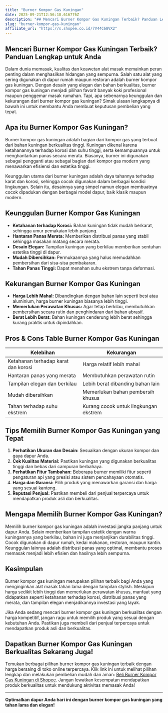 ```yaml
---
title: "Burner Kompor Gas Kuningan"
date: 2025-09-21T12:56:18.616776Z
description: "## Mencari Burner Kompor Gas Kuningan Terbaik? Panduan Lengkap untuk Anda..."
slug: "burner-kompor-gas-kuningan"
affiliate_url: "https://s.shopee.co.id/7V44C68VX2"
---
```

## Mencari Burner Kompor Gas Kuningan Terbaik? Panduan Lengkap untuk Anda

Dalam dunia memasak, kualitas dan keawetan alat masak memainkan peran penting dalam menghasilkan hidangan yang sempurna. Salah satu alat yang sering digunakan di dapur rumah maupun restoran adalah burner kompor gas kuningan. Dengan desain yang elegan dan bahan berkualitas, burner kompor gas kuningan menjadi pilihan favorit banyak koki profesional maupun penggemar masak rumahan. Tapi, apa sebenarnya keunggulan dan kekurangan dari burner kompor gas kuningan? Simak ulasan lengkapnya di bawah ini untuk membantu Anda membuat keputusan pembelian yang tepat.

## Apa itu Burner Kompor Gas Kuningan?

Burner kompor gas kuningan adalah bagian dari kompor gas yang terbuat dari bahan kuningan berkualitas tinggi. Kuningan dikenal karena ketahanannya terhadap korosi dan suhu tinggi, serta kemampuannya untuk menghantarkan panas secara merata. Biasanya, burner ini digunakan sebagai pengganti atau sebagai bagian dari kompor gas modern yang menawarkan efisiensi dan estetika tinggi.

Keunggulan utama dari burner kuningan adalah daya tahannya terhadap karat dan korosi, sehingga cocok digunakan dalam berbagai kondisi lingkungan. Selain itu, desainnya yang simpel namun elegan membuatnya cocok dipadukan dengan berbagai model dapur, baik klasik maupun modern.

## Keunggulan Burner Kompor Gas Kuningan

- **Ketahanan terhadap Korosi:** Bahan kuningan tidak mudah berkarat, sehingga umur pemakaian lebih panjang.
- **Hantaran Panas Merata:** Memberikan distribusi panas yang stabil sehingga masakan matang secara merata.
- **Desain Elegan:** Tampilan kuningan yang berkilau memberikan sentuhan estetika tinggi di dapur.
- **Mudah Dibersihkan:** Permukaannya yang halus memudahkan pembersihan dari sisa-sisa pembakaran.
- **Tahan Panas Tinggi:** Dapat menahan suhu ekstrem tanpa deformasi.

## Kekurangan Burner Kompor Gas Kuningan

- **Harga Lebih Mahal:** Dibandingkan dengan bahan lain seperti besi atau aluminium, harga burner kuningan biasanya lebih tinggi.
- **Memerlukan Perawatan Khusus:** Agar tetap berkilau, membutuhkan pembersihan secara rutin dan penghindaran dari bahan abrasif.
- **Berat Lebih Berat:** Bahan kuningan cenderung lebih berat sehingga kurang praktis untuk dipindahkan.

## Pros & Cons Table Burner Kompor Gas Kuningan

| Kelebihan                               | Kekurangan                                |
|------------------------------------------|-------------------------------------------|
| Ketahanan terhadap karat dan korosi     | Harga relatif lebih mahal               |
| Hantaran panas yang merata              | Membutuhkan perawatan rutin             |
| Tampilan elegan dan berkilau             | Lebih berat dibanding bahan lain       |
| Mudah dibersihkan                       | Memerlukan bahan pembersih khusus      |
| Tahan terhadap suhu ekstrem             | Kurang cocok untuk lingkungan ekstrem   |

## Tips Memilih Burner Kompor Gas Kuningan yang Tepat

1. **Perhatikan Ukuran dan Desain:** Sesuaikan dengan ukuran kompor dan gaya dapur Anda.
2. **Cek Kualitas Material:** Pastikan kuningan yang digunakan berkualitas tinggi dan bebas dari campuran berbahaya.
3. **Perhatikan Fitur Tambahan:** Beberapa burner memiliki fitur seperti pengaturan api yang presisi atau sistem pencahayaan otomatis.
4. **Harga dan Garansi:** Pilih produk yang menawarkan garansi dan harga yang sesuai kantong.
5. **Reputasi Penjual:** Pastikan membeli dari penjual terpercaya untuk mendapatkan produk asli dan berkualitas.

## Mengapa Memilih Burner Kompor Gas Kuningan?

Memilih burner kompor gas kuningan adalah investasi jangka panjang untuk dapur Anda. Selain memberikan tampilan estetik dengan warna kuningannya yang berkilau, bahan ini juga menjanjikan durabilitas tinggi. Cocok digunakan di dapur rumah, kedai makanan, restoran, maupun kantin. Keunggulan lainnya adalah distribusi panas yang optimal, membantu proses memasak menjadi lebih efisien dan hasilnya lebih sempurna.

## Kesimpulan

Burner kompor gas kuningan merupakan pilihan terbaik bagi Anda yang menginginkan alat masak tahan lama dengan tampilan stylish. Meskipun harga sedikit lebih tinggi dan memerlukan perawatan khusus, manfaat yang didapatkan seperti ketahanan terhadap korosi, distribusi panas yang merata, dan tampilan elegan menjadikannya investasi yang layak.

Jika Anda sedang mencari burner kompor gas kuningan berkualitas dengan harga kompetitif, jangan ragu untuk memilih produk yang sesuai dengan kebutuhan Anda. Pastikan juga membeli dari penjual terpercaya untuk mendapatkan produk asli dan berkualitas.

## Dapatkan Burner Kompor Gas Kuningan Berkualitas Sekarang Juga!

Temukan berbagai pilihan burner kompor gas kuningan terbaik dengan harga bersaing di toko online terpercaya. Klik link ini untuk melihat pilihan lengkap dan melakukan pembelian mudah dan aman: [Beli Burner Kompor Gas Kuningan di Shopee](https://s.shopee.co.id/7V44C68VX2). Jangan lewatkan kesempatan mendapatkan produk berkualitas untuk mendukung aktivitas memasak Anda!

---

**Optimalkan dapur Anda hari ini dengan burner kompor gas kuningan yang tahan lama dan elegan!**